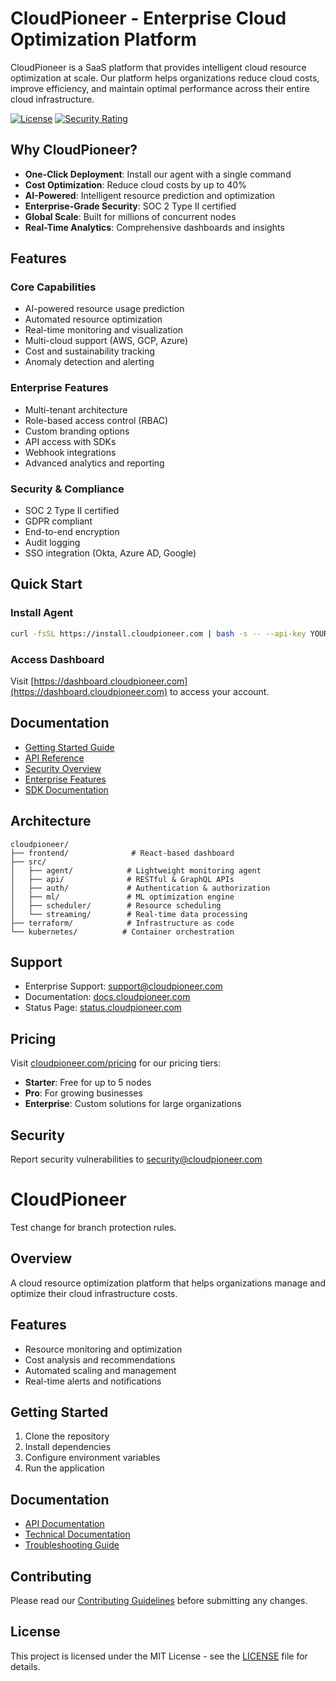 # CloudPioneer - Enterprise Cloud Optimization Platform

CloudPioneer is a SaaS platform that provides intelligent cloud resource optimization at scale. Our platform helps organizations reduce cloud costs, improve efficiency, and maintain optimal performance across their entire cloud infrastructure.

[![License](https://img.shields.io/badge/license-Enterprise-blue.svg)](https://cloudpioneer.com/license)
[![Security Rating](https://img.shields.io/badge/security-A+-brightgreen.svg)](https://cloudpioneer.com/security)

## Why CloudPioneer?

- **One-Click Deployment**: Install our agent with a single command
- **Cost Optimization**: Reduce cloud costs by up to 40%
- **AI-Powered**: Intelligent resource prediction and optimization
- **Enterprise-Grade Security**: SOC 2 Type II certified
- **Global Scale**: Built for millions of concurrent nodes
- **Real-Time Analytics**: Comprehensive dashboards and insights

## Features

### Core Capabilities
- AI-powered resource usage prediction
- Automated resource optimization
- Real-time monitoring and visualization
- Multi-cloud support (AWS, GCP, Azure)
- Cost and sustainability tracking
- Anomaly detection and alerting

### Enterprise Features
- Multi-tenant architecture
- Role-based access control (RBAC)
- Custom branding options
- API access with SDKs
- Webhook integrations
- Advanced analytics and reporting

### Security & Compliance
- SOC 2 Type II certified
- GDPR compliant
- End-to-end encryption
- Audit logging
- SSO integration (Okta, Azure AD, Google)

## Quick Start

### Install Agent
```bash
curl -fsSL https://install.cloudpioneer.com | bash -s -- --api-key YOUR_API_KEY
```

### Access Dashboard
Visit [https://dashboard.cloudpioneer.com](https://dashboard.cloudpioneer.com) to access your account.

## Documentation

- [Getting Started Guide](https://docs.cloudpioneer.com/getting-started)
- [API Reference](https://docs.cloudpioneer.com/api)
- [Security Overview](https://docs.cloudpioneer.com/security)
- [Enterprise Features](https://docs.cloudpioneer.com/enterprise)
- [SDK Documentation](https://docs.cloudpioneer.com/sdk)

## Architecture

```
cloudpioneer/
├── frontend/              # React-based dashboard
├── src/
│   ├── agent/            # Lightweight monitoring agent
│   ├── api/              # RESTful & GraphQL APIs
│   ├── auth/             # Authentication & authorization
│   ├── ml/               # ML optimization engine
│   ├── scheduler/        # Resource scheduling
│   └── streaming/        # Real-time data processing
├── terraform/            # Infrastructure as code
└── kubernetes/          # Container orchestration
```

## Support

- Enterprise Support: [support@cloudpioneer.com](mailto:support@cloudpioneer.com)
- Documentation: [docs.cloudpioneer.com](https://docs.cloudpioneer.com)
- Status Page: [status.cloudpioneer.com](https://status.cloudpioneer.com)

## Pricing

Visit [cloudpioneer.com/pricing](https://cloudpioneer.com/pricing) for our pricing tiers:

- **Starter**: Free for up to 5 nodes
- **Pro**: For growing businesses
- **Enterprise**: Custom solutions for large organizations

## Security

Report security vulnerabilities to [security@cloudpioneer.com](mailto:security@cloudpioneer.com)

# CloudPioneer

Test change for branch protection rules.

## Overview
A cloud resource optimization platform that helps organizations manage and optimize their cloud infrastructure costs.

## Features
- Resource monitoring and optimization
- Cost analysis and recommendations
- Automated scaling and management
- Real-time alerts and notifications

## Getting Started
1. Clone the repository
2. Install dependencies
3. Configure environment variables
4. Run the application

## Documentation
- [API Documentation](docs/api_documentation.md)
- [Technical Documentation](docs/technical_documentation.md)
- [Troubleshooting Guide](docs/troubleshooting_guide.md)

## Contributing
Please read our [Contributing Guidelines](CONTRIBUTING.md) before submitting any changes.

## License
This project is licensed under the MIT License - see the [LICENSE](LICENSE) file for details.
